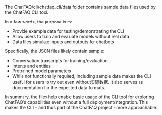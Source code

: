 The ChatFAQ/cli/chatfaq_cli/data folder contains sample data files used by the ChatFAQ CLI tool.

In a few words, the purpose is to:

- Provide example data for testing/demonstrating the CLI
- Allow users to train and evaluate models without real data
- Data files simulate inputs and outputs for chatbots

Specifically, the JSON files likely contain sample:

- Conversation transcripts for training/evaluation
- Intents and entities
- Pretrained model parameters
- While not functionally required, including sample data makes the CLI useful for users to try out even without实际数据. It also serves as documentation for the expected data formats.

In summary, the files help enable basic usage of the CLI tool for exploring ChatFAQ's capabilities even without a full deployment/integration. This makes the CLI - and thus part of the ChatFAQ project - more approachable.
